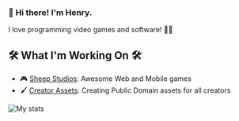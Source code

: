 ### 👋 Hi there! I'm Henry. 

I love programming video games and software! 👨‍💻

## 🛠️ What I'm Working On 🛠️
- 🎮 [Sheep Studios](https://sheepstudios.net/): Awesome Web and Mobile games
- 🖌️ [Creator Assets](https://creatorassets.com): Creating Public Domain assets for all creators

![My stats](https://github-readme-stats.vercel.app/api?username=hrichhart&show_icons=true)
